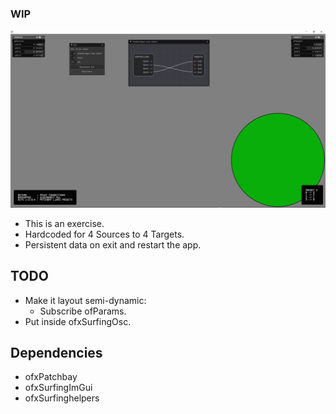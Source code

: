 ### WIP

![](examplePatch/Capture.PNG)

- This is an exercise.
- Hardcoded for 4 Sources to 4 Targets.
- Persistent data on exit and restart the app.

## TODO

- Make it layout semi-dynamic:
    - Subscribe ofParams.
- Put inside ofxSurfingOsc.

## Dependencies
- ofxPatchbay
- ofxSurfingImGui
- ofxSurfinghelpers